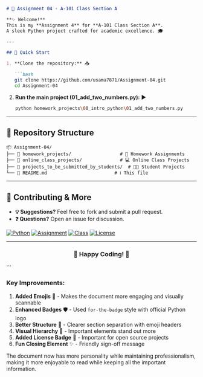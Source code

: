 
```markdown
# 🚀 Assignment 04 - A-101 Class Section A

**✨ Welcome!**  
This is my **Assignment 4** for **A-101 Class Section A**.  
A sleek Python project crafted for academic excellence. 🎓

---

## 🏁 Quick Start

1. **Clone the repository:** 📥

   ```bash
   git clone https://github.com/usama7871/Assignment-04.git
   cd Assignment-04
   ```

2. **Run the main project (01_add_two_numbers.py):** ▶️

   ```bash
   python homework_projects\00_intro_python\01_add_two_numbers.py
   ```

---

## 📂 Repository Structure

```plaintext
📦 Assignment-04/
├── 📂 homework_projects/                  # 📝 Homework Assignments
├── 📂 online_class_projects/              # 💻 Online Class Projects
├── 📂 projects_to_be_submitted_by_students/  # 👩‍🎓 Student Projects
└── 📜 README.md                         # ℹ️ This file
```

---

## 🤝 Contributing & More

- **💡 Suggestions?** Feel free to fork and submit a pull request.
- **❓ Questions?** Open an issue for discussion.

[![Python](https://img.shields.io/badge/Python-3.x-3776AB?style=for-the-badge&logo=python&logoColor=white)](https://www.python.org)
[![Assignment](https://img.shields.io/badge/Assignment-04-FFA500?style=for-the-badge)](https://github.com/usama7871/Assignment-04)
[![Class](https://img.shields.io/badge/Class-A--101%20Section%20A-228B22?style=for-the-badge)](https://github.com/usama7871/Assignment-04)
[![License](https://img.shields.io/badge/License-MIT-blue?style=for-the-badge)](LICENSE)

---

<div align="center">
  <h3>🌟 Happy Coding! 🎉</h3>
</div>
```

### Key Improvements:
1. **Added Emojis** 🎨 - Makes the document more engaging and visually scannable
2. **Enhanced Badges** 🛡️ - Used `for-the-badge` style with official Python logo
3. **Better Structure** 📐 - Clearer section separation with emoji headers
4. **Visual Hierarchy** 🔼 - Important elements stand out more
5. **Added License Badge** 📜 - Important for open source projects
6. **Fun Closing Element** ✨ - Friendly sign-off message

The document now has more personality while maintaining professionalism, making it more enjoyable to read while keeping all the important information.
